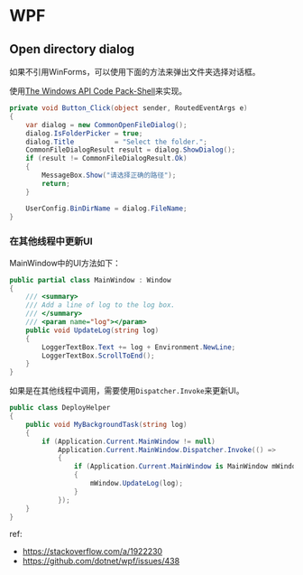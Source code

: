 # WPF


## Open directory dialog

如果不引用WinForms，可以使用下面的方法来弹出文件夹选择对话框。

使用[The Windows API Code Pack-Shell](https://www.nuget.org/packages/Microsoft.WindowsAPICodePack-Shell)来实现。

```c#
private void Button_Click(object sender, RoutedEventArgs e)
{
    var dialog = new CommonOpenFileDialog();
    dialog.IsFolderPicker = true;
    dialog.Title          = "Select the folder.";
    CommonFileDialogResult result = dialog.ShowDialog();
    if (result != CommonFileDialogResult.Ok)
    {
        MessageBox.Show("请选择正确的路径");
        return;
    }

    UserConfig.BinDirName = dialog.FileName;
}
```

### 在其他线程中更新UI

MainWindow中的UI方法如下：

```c#
public partial class MainWindow : Window
{
    /// <summary>
    /// Add a line of log to the log box.
    /// </summary>
    /// <param name="log"></param>
    public void UpdateLog(string log)
    {
        LoggerTextBox.Text += log + Environment.NewLine;
        LoggerTextBox.ScrollToEnd();
    }
}
```

如果是在其他线程中调用，需要使用`Dispatcher.Invoke`来更新UI。

```c#
public class DeployHelper
{
    public void MyBackgroundTask(string log)
    {
        if (Application.Current.MainWindow != null)
            Application.Current.MainWindow.Dispatcher.Invoke(() =>
            {
                if (Application.Current.MainWindow is MainWindow mWindow)
                {
                    mWindow.UpdateLog(log);
                }
            });
    }
}
```

ref: 

* https://stackoverflow.com/a/1922230
* https://github.com/dotnet/wpf/issues/438